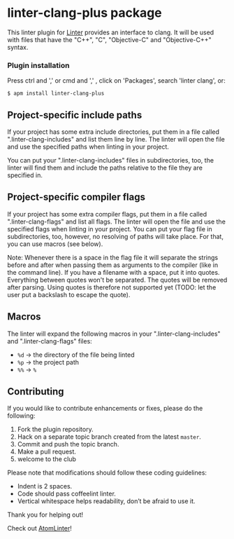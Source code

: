 # linter-clang-plus package

This linter plugin for [Linter](https://github.com/AtomLinter/Linter) provides an interface to clang. It will be used with files that have the "C++", "C", "Objective-C" and "Objective-C++" syntax.

### Plugin installation
Press ctrl and ',' or cmd and ',' , click on 'Packages', search 'linter clang', or:
```
$ apm install linter-clang-plus
```

## Project-specific include paths
If your project has some extra include directories, put them in a file called ".linter-clang-includes" and list them line by line.
The linter will open the file and use the specified paths when linting in your project.

You can put your ".linter-clang-includes" files in subdirectories, too, the linter will find them and include the paths relative to the file they are specified in.

## Project-specific compiler flags
If your project has some extra compiler flags, put them in a file called ".linter-clang-flags" and list all flags.
The linter will open the file and use the specified flags when linting in your project.
You can put your flag file in subdirectories, too, however, no resolving of paths will take place.
For that, you can use macros (see below).

Note: Whenever there is a space in the flag file it will separate the strings before and after
when passing them as arguments to the compiler (like in the command line).
If you have a filename with a space, put it into quotes. Everything between quotes won't
be separated. The quotes will be removed after parsing.
Using quotes is therefore not supported yet (TODO: let the user put a backslash to escape the quote).

## Macros

The linter will expand the following macros in your ".linter-clang-includes" and ".linter-clang-flags" files:
 * `%d` -> the directory of the file being linted
 * `%p` -> the project path
 * `%%` -> `%`

## Contributing
If you would like to contribute enhancements or fixes, please do the following:

1. Fork the plugin repository.
1. Hack on a separate topic branch created from the latest `master`.
1. Commit and push the topic branch.
1. Make a pull request.
1. welcome to the club

Please note that modifications should follow these coding guidelines:

- Indent is 2 spaces.
- Code should pass coffeelint linter.
- Vertical whitespace helps readability, don’t be afraid to use it.

Thank you for helping out!

Check out [AtomLinter](https://github.com/AtomLinter)!
